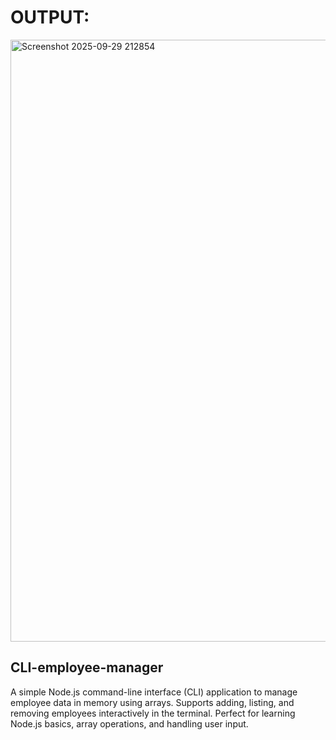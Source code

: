 # OUTPUT:
<img width="1911" height="963" alt="Screenshot 2025-09-29 212854" src="https://github.com/user-attachments/assets/1450af35-14b0-4489-af15-02c5e8b8976c" />


## CLI-employee-manager
A simple Node.js command-line interface (CLI) application to manage employee data in memory using arrays. Supports adding, listing, and removing employees interactively in the terminal. Perfect for learning Node.js basics, array operations, and handling user input.
